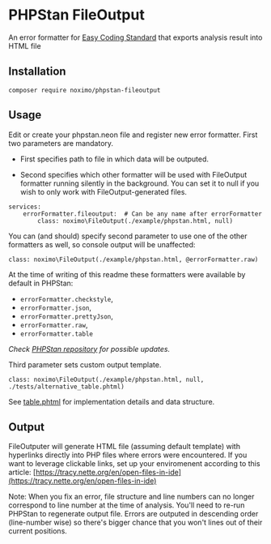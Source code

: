 # PHPStan FileOutput
An error formatter for [Easy Coding Standard](https://github.com/phpstan/phpstan) that exports analysis result into HTML file

## Installation
```
composer require noximo/phpstan-fileoutput
```

## Usage
Edit or create your phpstan.neon file and register new error formatter. 
First two parameters are mandatory.

- First specifies path to file in which data will be outputed.

- Second specifies which other formatter will be used with FileOutput formatter running silently in the background. You can set it to null if you wish to only work with FileOutput-generated files.
```
services:
	errorFormatter.fileoutput:  # Can be any name after errorFormatter
		class: noximo\FileOutput(./example/phpstan.html, null) 
```

You can (and should) specify second parameter to use one of the other formatters as well, so console output will be unaffected:
```
class: noximo\FileOutput(./example/phpstan.html, @errorFormatter.raw) 
```
At the time of writing of this readme these formatters were available by default in PHPStan:
- ```errorFormatter.checkstyle```,  
- ```errorFormatter.json```, 
- ```errorFormatter.prettyJson```, 
- ```errorFormatter.raw```, 
- ```errorFormatter.table```

_Check [PHPStan repository](https://github.com/phpstan/phpstan) for possible updates._ 

Third parameter sets custom output template. 
```
class: noximo\FileOutput(./example/phpstan.html, null, ./tests/alternative_table.phtml) 
```
See [table.phtml](/src/table.phtml) for implementation details and data structure. 

## Output
FileOutputer will generate HTML file (assuming default template) with hyperlinks directly into PHP files where errors were encountered. If you want to leverage clickable links, set up your enviromenent according to this article: [https://tracy.nette.org/en/open-files-in-ide](https://tracy.nette.org/en/open-files-in-ide)

Note: When you fix an error, file structure and line numbers can no longer correspond to line number at the time of analysis. You'll need to re-run PHPStan to regenerate output file. Errors are outputed in descending order (line-number wise) so there's bigger chance that you won't lines out of their current positions. 
